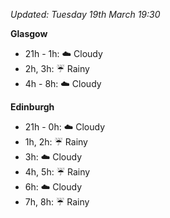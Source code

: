 *Updated: Tuesday 19th March 19:30*

**Glasgow**

* 21h - 1h: :cloud: Cloudy
* 2h, 3h: :umbrella: Rainy
* 4h - 8h: :cloud: Cloudy

**Edinburgh**

* 21h - 0h: :cloud: Cloudy
* 1h, 2h: :umbrella: Rainy
* 3h: :cloud: Cloudy
* 4h, 5h: :umbrella: Rainy
* 6h: :cloud: Cloudy
* 7h, 8h: :umbrella: Rainy

